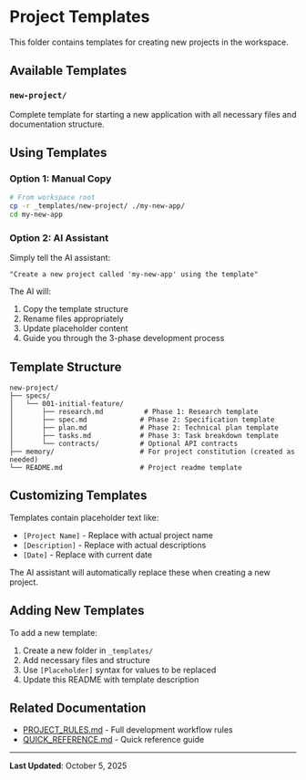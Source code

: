 # Project Templates

This folder contains templates for creating new projects in the workspace.

## Available Templates

### `new-project/`
Complete template for starting a new application with all necessary files and documentation structure.

## Using Templates

### Option 1: Manual Copy
```bash
# From workspace root
cp -r _templates/new-project/ ./my-new-app/
cd my-new-app
```

### Option 2: AI Assistant
Simply tell the AI assistant:
```
"Create a new project called 'my-new-app' using the template"
```

The AI will:
1. Copy the template structure
2. Rename files appropriately
3. Update placeholder content
4. Guide you through the 3-phase development process

## Template Structure

```
new-project/
├── specs/
│   └── 001-initial-feature/
│       ├── research.md          # Phase 1: Research template
│       ├── spec.md             # Phase 2: Specification template
│       ├── plan.md             # Phase 2: Technical plan template
│       ├── tasks.md            # Phase 3: Task breakdown template
│       └── contracts/          # Optional API contracts
├── memory/                     # For project constitution (created as needed)
└── README.md                   # Project readme template
```

## Customizing Templates

Templates contain placeholder text like:
- `[Project Name]` - Replace with actual project name
- `[Description]` - Replace with actual descriptions
- `[Date]` - Replace with current date

The AI assistant will automatically replace these when creating a new project.

## Adding New Templates

To add a new template:

1. Create a new folder in `_templates/`
2. Add necessary files and structure
3. Use `[Placeholder]` syntax for values to be replaced
4. Update this README with template description

## Related Documentation

- [PROJECT_RULES.md](../PROJECT_RULES.md) - Full development workflow rules
- [QUICK_REFERENCE.md](../QUICK_REFERENCE.md) - Quick reference guide

---

**Last Updated**: October 5, 2025



